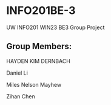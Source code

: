# INFO201BE-3
UW INFO201 WIN23 BE3 Group Project

## Group Members:

HAYDEN KIM DERNBACH

Daniel Li

Miles Nelson Mayhew

Zihan Chen
